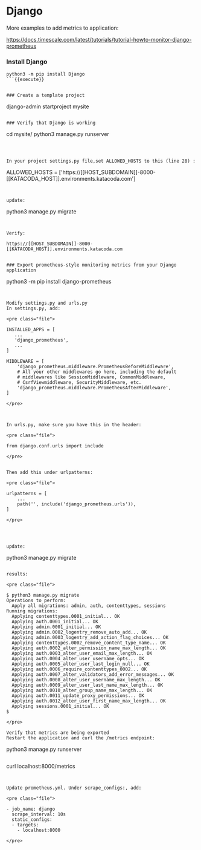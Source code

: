 
# Django

More examples to add metrics to application:

https://docs.timescale.com/latest/tutorials/tutorial-howto-monitor-django-prometheus

### Install Django
```
python3 -m pip install Django
```{{execute}}


### Create a template project

```
django-admin startproject mysite
```{{execute}}

### Verify that Django is working

```
cd mysite/
python3 manage.py runserver
```{{execute}}



In your project settings.py file,set ALLOWED_HOSTS to this (line 28) :

```
ALLOWED_HOSTS = ['https://[[HOST_SUBDOMAIN]]-8000-[[KATACODA_HOST]].environments.katacoda.com']
```{{copy}}


update:
```
python3 manage.py migrate
```{{execute}}


Verify:

https://[[HOST_SUBDOMAIN]]-8000-[[KATACODA_HOST]].environments.katacoda.com


### Export prometheus-style monitoring metrics from your Django application

```
python3 -m pip install django-prometheus
```{{execute}}


Modify settings.py and urls.py
In settings.py, add:

<pre class="file">

INSTALLED_APPS = [
   ...
   'django_prometheus',
   ...
]

MIDDLEWARE = [
    'django_prometheus.middleware.PrometheusBeforeMiddleware',
    # All your other middlewares go here, including the default
    # middlewares like SessionMiddleware, CommonMiddleware,
    # CsrfViewmiddleware, SecurityMiddleware, etc.
    'django_prometheus.middleware.PrometheusAfterMiddleware',
]

</pre>



In urls.py, make sure you have this in the header:

<pre class="file">

from django.conf.urls import include

</pre>


Then add this under urlpatterns:

<pre class="file">

urlpatterns = [
    ...
    path('', include('django_prometheus.urls')),
]

</pre>




update:
```
python3 manage.py migrate
```{{execute}}

results:

<pre class="file">

$ python3 manage.py migrate
Operations to perform:
  Apply all migrations: admin, auth, contenttypes, sessions
Running migrations:
  Applying contenttypes.0001_initial... OK
  Applying auth.0001_initial... OK
  Applying admin.0001_initial... OK
  Applying admin.0002_logentry_remove_auto_add... OK
  Applying admin.0003_logentry_add_action_flag_choices... OK
  Applying contenttypes.0002_remove_content_type_name... OK
  Applying auth.0002_alter_permission_name_max_length... OK
  Applying auth.0003_alter_user_email_max_length... OK
  Applying auth.0004_alter_user_username_opts... OK
  Applying auth.0005_alter_user_last_login_null... OK
  Applying auth.0006_require_contenttypes_0002... OK
  Applying auth.0007_alter_validators_add_error_messages... OK
  Applying auth.0008_alter_user_username_max_length... OK
  Applying auth.0009_alter_user_last_name_max_length... OK
  Applying auth.0010_alter_group_name_max_length... OK
  Applying auth.0011_update_proxy_permissions... OK
  Applying auth.0012_alter_user_first_name_max_length... OK
  Applying sessions.0001_initial... OK
$ 

</pre>

Verify that metrics are being exported
Restart the application and curl the /metrics endpoint:

```
python3 manage.py runserver
```{{execute}}

```
curl localhost:8000/metrics
```{{execute}}


Update prometheus.yml. Under scrape_configs:, add:

<pre class="file">

- job_name: django
  scrape_interval: 10s
  static_configs:
  - targets:
    - localhost:8000

</pre>


